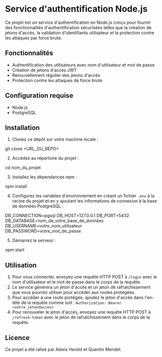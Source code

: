 # Service d'authentification Node.js

Ce projet est un service d'authentification en Node.js conçu pour fournir des fonctionnalités d'authentification sécurisées telles que la création de jetons d'accès, la validation d'identifiants utilisateur et la protection contre les attaques par force brute.

## Fonctionnalités

- Authentification des utilisateurs avec nom d'utilisateur et mot de passe
- Création de jetons d'accès JWT
- Renouvellement régulier des jetons d'accès
- Protection contre les attaques de force brute

## Configuration requise

- Node.js
- PostgreSQL

## Installation

1. Clonez ce dépôt sur votre machine locale :

git clone <URL_DU_REPO>

2. Accédez au répertoire du projet :

cd nom_du_projet

3. Installez les dépendances npm :

npm install

4. Configurez les variables d'environnement en créant un fichier `.env` à la racine du projet et en y ajoutant les informations de connexion à la base de données PostgreSQL :

DB_CONNECTION=pgsql
DB_HOST=127.0.0.1
DB_PORT=5432
DB_DATABASE=nom_de_votre_base_de_données
DB_USERNAME=votre_nom_utilisateur
DB_PASSWORD=votre_mot_de_passe

5. Démarrez le serveur :

npm start

## Utilisation

1. Pour vous connecter, envoyez une requête HTTP POST à `/login` avec le nom d'utilisateur et le mot de passe dans le corps de la requête.
2. Le service générera un jeton d'accès et un jeton de rafraîchissement que vous pourrez utiliser pour accéder aux routes protégées.
3. Pour accéder à une route protégée, ajoutez le jeton d'accès dans l'en-tête de la requête comme suit : `Authorization: Bearer <votre_jetondacces>`
4. Pour renouveler le jeton d'accès, envoyez une requête HTTP POST à `/refresh-token` avec le jeton de rafraîchissement dans le corps de la requête.

## Licence

Ce projet a été ralisé par Alexis Herold et Quentin Mendel.